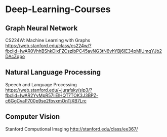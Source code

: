 # Deep-Learning-Courses

## Graph Neural Network

CS224W: Machine Learning with Graphs
https://web.stanford.edu/class/cs224w/?fbclid=IwAR0VhhBShkDlxFZCszIbPC45avNG3tN6vhYBj6IE34pMlUmqYJb2DAcZqpo

## Natural Language Processing

Speech and Language Processing
https://web.stanford.edu/~jurafsky/slp3/?fbclid=IwAR2YvMpR57liElHQT7TOK3J3BPZ-c6GgCvaP700p9se2fbvxmOnTjXB7Lrc

## Computer Vision

Stanford Computional Imaging 
http://stanford.edu/class/ee367/
